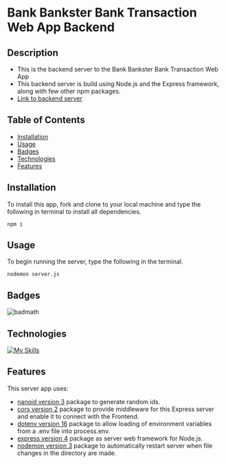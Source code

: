 # Bank Bankster Bank Transaction Web App Backend


## Description


- This is the backend server to the Bank Bankster Bank Transaction Web App
- This backend server is build using Node.js and the Express framework, along with few other npm packages.
- <a href="https://one-1-bank-transaction-app-backend.onrender.com/">Link to backend server</a>


## Table of Contents


- [Installation](#installation)
- [Usage](#usage)
- [Badges](#badges)
- [Technologies](#technologies)
- [Features](#features)


## Installation


To install this app, fork and clone to your local machine and type the following in terminal to install all dependencies.

```
npm i
```


## Usage


To begin running the server, type the following in the terminal.

```
nodemon server.js
```


## Badges


![badmath](https://img.shields.io/github/languages/top/lernantino/badmath)


## Technologies


[![My Skills](https://skillicons.dev/icons?i=js,express,nodejs,vscode)](https://skillicons.dev)


## Features


This server app uses:
- <a href="https://www.npmjs.com/package/nanoid">nanoid version 3</a> package to generate random ids.
- <a href="https://www.npmjs.com/package/cors">cors version 2</a> package to provide middleware for this Express server and enable it  to connect with the Frontend.
- <a href="https://www.npmjs.com/package/dotenv">dotenv version 16</a> package to allow loading of environment variables from a .env file into process.env.
- <a href="https://www.npmjs.com/package/express">express version 4</a> package as server web framework for Node.js.
- <a href="https://www.npmjs.com/package/nodemon">nodemon version 3</a> package to automatically restart server when file changes in the directory are made.


